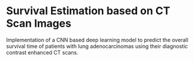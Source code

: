 # Survival Estimation based on CT Scan Images

Implementation of a CNN based deep learning model to predict the overall survival time of patients with lung adenocarcinomas using their
diagnostic contrast enhanced CT scans.

